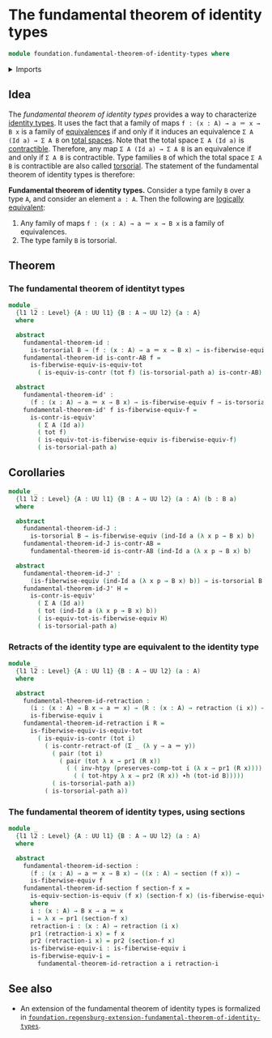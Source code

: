 # The fundamental theorem of identity types

```agda
module foundation.fundamental-theorem-of-identity-types where
```

<details><summary>Imports</summary>

```agda
open import foundation.dependent-pair-types
open import foundation.universe-levels

open import foundation-core.contractible-types
open import foundation-core.equivalences
open import foundation-core.functoriality-dependent-pair-types
open import foundation-core.homotopies
open import foundation-core.identity-types
open import foundation-core.retractions
open import foundation-core.sections
open import foundation-core.torsorial-type-families
```

</details>

## Idea

The *fundamental theorem of identity types* provides a way to characterize
[identity types](foundation-core.identity-types.md). It uses the fact that a family of maps `f : (x : A) → a ＝ x → B x` is a
family of [equivalences](foundation-core.equivalences.md) if and only if it induces an equivalence
`Σ A (Id a) → Σ A B` on [total spaces](foundation.dependent-pair-types.md). Note that the total space `Σ A (Id a)` is
[contractible](foundation-core.contractible-types.md). Therefore, any map `Σ A (Id a) → Σ A B` is an equivalence if and
only if `Σ A B` is contractible. Type families `B` of which the total space `Σ A B` is contractible are also called [torsorial](foundation-core.torsorial-type-families.md). The statement of the fundamental theorem of identity types is therefore:

**Fundamental theorem of identity types.** Consider a type family `B` over a type `A`, and consider an element `a : A`. Then the following are [logically equivalent](foundation-core.logical-equivalences.md):

1. Any family of maps `f : (x : A) → a ＝ x → B x` is a family of equivalences.
2. The type family `B` is torsorial.

## Theorem

### The fundamental theorem of identityt types

```agda
module _
  {l1 l2 : Level} {A : UU l1} {B : A → UU l2} {a : A}
  where

  abstract
    fundamental-theorem-id :
      is-torsorial B → (f : (x : A) → a ＝ x → B x) → is-fiberwise-equiv f
    fundamental-theorem-id is-contr-AB f =
      is-fiberwise-equiv-is-equiv-tot
        ( is-equiv-is-contr (tot f) (is-torsorial-path a) is-contr-AB)

  abstract
    fundamental-theorem-id' :
      (f : (x : A) → a ＝ x → B x) → is-fiberwise-equiv f → is-torsorial B
    fundamental-theorem-id' f is-fiberwise-equiv-f =
      is-contr-is-equiv'
        ( Σ A (Id a))
        ( tot f)
        ( is-equiv-tot-is-fiberwise-equiv is-fiberwise-equiv-f)
        ( is-torsorial-path a)
```

## Corollaries

```agda
module _
  {l1 l2 : Level} {A : UU l1} {B : A → UU l2} (a : A) (b : B a)
  where

  abstract
    fundamental-theorem-id-J :
      is-torsorial B → is-fiberwise-equiv (ind-Id a (λ x p → B x) b)
    fundamental-theorem-id-J is-contr-AB =
      fundamental-theorem-id is-contr-AB (ind-Id a (λ x p → B x) b)

  abstract
    fundamental-theorem-id-J' :
      (is-fiberwise-equiv (ind-Id a (λ x p → B x) b)) → is-torsorial B
    fundamental-theorem-id-J' H =
      is-contr-is-equiv'
        ( Σ A (Id a))
        ( tot (ind-Id a (λ x p → B x) b))
        ( is-equiv-tot-is-fiberwise-equiv H)
        ( is-torsorial-path a)
```

### Retracts of the identity type are equivalent to the identity type

```agda
module _
  {l1 l2 : Level} {A : UU l1} {B : A → UU l2} (a : A)
  where

  abstract
    fundamental-theorem-id-retraction :
      (i : (x : A) → B x → a ＝ x) → (R : (x : A) → retraction (i x)) →
      is-fiberwise-equiv i
    fundamental-theorem-id-retraction i R =
      is-fiberwise-equiv-is-equiv-tot
        ( is-equiv-is-contr (tot i)
          ( is-contr-retract-of (Σ _ (λ y → a ＝ y))
            ( pair (tot i)
              ( pair (tot λ x → pr1 (R x))
                ( ( inv-htpy (preserves-comp-tot i (λ x → pr1 (R x)))) ∙h
                  ( ( tot-htpy λ x → pr2 (R x)) ∙h (tot-id B)))))
            ( is-torsorial-path a))
          ( is-torsorial-path a))
```

### The fundamental theorem of identity types, using sections

```agda
module _
  {l1 l2 : Level} {A : UU l1} {B : A → UU l2} (a : A)
  where

  abstract
    fundamental-theorem-id-section :
      (f : (x : A) → a ＝ x → B x) → ((x : A) → section (f x)) →
      is-fiberwise-equiv f
    fundamental-theorem-id-section f section-f x =
      is-equiv-section-is-equiv (f x) (section-f x) (is-fiberwise-equiv-i x)
      where
      i : (x : A) → B x → a ＝ x
      i = λ x → pr1 (section-f x)
      retraction-i : (x : A) → retraction (i x)
      pr1 (retraction-i x) = f x
      pr2 (retraction-i x) = pr2 (section-f x)
      is-fiberwise-equiv-i : is-fiberwise-equiv i
      is-fiberwise-equiv-i =
        fundamental-theorem-id-retraction a i retraction-i
```

## See also

- An extension of the fundamental theorem of identity types is formalized in
  [`foundation.regensburg-extension-fundamental-theorem-of-identity-types`](foundation.regensburg-extension-fundamental-theorem-of-identity-types.md).
